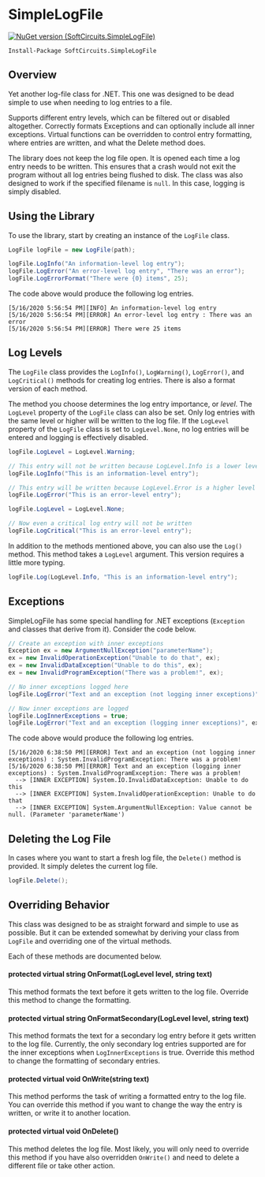 # SimpleLogFile

[![NuGet version (SoftCircuits.SimpleLogFile)](https://img.shields.io/nuget/v/SoftCircuits.SimpleLogFile.svg?style=flat-square)](https://www.nuget.org/packages/SoftCircuits.SimpleLogFile/)

```
Install-Package SoftCircuits.SimpleLogFile
```

## Overview

Yet another log-file class for .NET. This one was designed to be dead simple to use when needing to log entries to a file.

Supports different entry levels, which can be filtered out or disabled altogether. Correctly formats Exceptions and can optionally include all inner exceptions. Virtual functions can be overridden to control entry formatting, where entries are written, and what the Delete method does.

The library does not keep the log file open. It is opened each time a log entry needs to be written. This ensures that a crash would not exit the program without all log entries being flushed to disk. The class was also designed to work if the specified filename is `null`. In this case, logging is simply disabled.

## Using the Library

To use the library, start by creating an instance of the `LogFile` class.

```cs
LogFile logFile = new LogFile(path);

logFile.LogInfo("An information-level log entry");
logFile.LogError("An error-level log entry", "There was an error");
logFile.LogErrorFormat("There were {0} items", 25);
```

The code above would produce the following log entries.

```
[5/16/2020 5:56:54 PM][INFO] An information-level log entry
[5/16/2020 5:56:54 PM][ERROR] An error-level log entry : There was an error
[5/16/2020 5:56:54 PM][ERROR] There were 25 items
```

## Log Levels

The `LogFile` class provides the `LogInfo()`, `LogWarning()`, `LogError()`, and `LogCritical()` methods for creating log entries. There is also a format version of each method.

The method you choose determines the log entry importance, or *level*. The `LogLevel` property of the `LogFile` class can also be set. Only log entries with the same level or higher will be written to the log file. If the `LogLevel` property of the `LogFile` class is set to `LogLevel.None`, no log entries will be entered and logging is effectively disabled.

```cs
logFile.LogLevel = LogLevel.Warning;

// This entry will not be written because LogLevel.Info is a lower level than LogLevel.Warning
logFile.LogInfo("This is an information-level entry");

// This entry will be written because LogLevel.Error is a higher level than LogLevel.Warning
logFile.LogError("This is an error-level entry");

logFile.LogLevel = LogLevel.None;

// Now even a critical log entry will not be written
logFile.LogCritical("This is an error-level entry");
```

In addition to the methods mentioned above, you can also use the `Log()` method. This method takes a `LogLevel` argument. This version requires a little more typing.

```cs
logFile.Log(LogLevel.Info, "This is an information-level entry");
```

## Exceptions

SimpleLogFile has some special handling for .NET exceptions (`Exception` and classes that derive from it). Consider the code below.

```cs
// Create an exception with inner exceptions
Exception ex = new ArgumentNullException("parameterName");
ex = new InvalidOperationException("Unable to do that", ex);
ex = new InvalidDataException("Unable to do this", ex);
ex = new InvalidProgramException("There was a problem!", ex);

// No inner exceptions logged here
logFile.LogError("Text and an exception (not logging inner exceptions)", ex);

// Now inner exceptions are logged
logFile.LogInnerExceptions = true;
logFile.LogError("Text and an exception (logging inner exceptions)", ex);
```

The code above would produce the following log entries.

```
[5/16/2020 6:38:50 PM][ERROR] Text and an exception (not logging inner exceptions) : System.InvalidProgramException: There was a problem!
[5/16/2020 6:38:50 PM][ERROR] Text and an exception (logging inner exceptions) : System.InvalidProgramException: There was a problem!
  --> [INNER EXCEPTION] System.IO.InvalidDataException: Unable to do this
  --> [INNER EXCEPTION] System.InvalidOperationException: Unable to do that
  --> [INNER EXCEPTION] System.ArgumentNullException: Value cannot be null. (Parameter 'parameterName')
```

## Deleting the Log File

In cases where you want to start a fresh log file, the `Delete()` method is provided. It simply deletes the current log file.

```cs
logFile.Delete();
```

## Overriding Behavior

This class was designed to be as straight forward and simple to use as possible. But it can be extended somewhat by deriving your class from `LogFile` and overriding one of the virtual methods.

Each of these methods are documented below.

#### protected virtual string OnFormat(LogLevel level, string text)

This method formats the text before it gets written to the log file. Override this method to change the formatting.

#### protected virtual string OnFormatSecondary(LogLevel level, string text)

This method formats the text for a secondary log entry before it gets written to the log file. Currently, the only secondary log entries supported are for the inner exceptions when `LogInnerExceptions` is true. Override this method to change the formatting of secondary entries.

#### protected virtual void OnWrite(string text)

This method performs the task of writing a formatted entry to the log file. You can override this method if you want to change the way the entry is written, or write it to another location.

#### protected virtual void OnDelete()

This method deletes the log file. Most likely, you will only need to override this method if you have also overridden `OnWrite()` and need to delete a different file or take other action.
